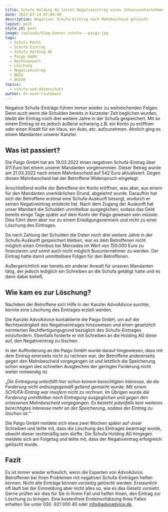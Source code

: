 ```yaml
---
title: Schufa Holding AG löscht Negativeintrag eines Inkassounternehmens
date: 2022-07-14 07:04:40
description: Negativer Schufa-Eintrag nach Mahnbescheid gelöscht
layout: post
style_id: post
image: /uploads/blog-banner-schufa---paigo.jpg
tags:
  - Schufa Recht
  - Schufa Eintrag
  - Schufa Holding AG
  - Paigo GmbH
  - Rechtsanwalt
  - Löschung
  - Negativeintrag
  - BDSG
  - DSGVO
topics:
  - schufa-und-datenschutz
author: dr-sven-tintemann
---
```

Negative Schufa-Einträge führen immer wieder zu weitreichenden Folgen. Denn auch wenn die Schulden bereits in kürzester Zeit beglichen wurden, bleibt der Eintrag noch drei weitere Jahre in der Schufa gespeichert. Mit so einem Eintrag ist es jedoch äu&szlig;erst schwierig z.B. ein Konto zu eröffnen oder einen Kredit für ein Haus, ein Auto, etc. aufzunehmen. Ähnlich ging es einem Mandanten unserer Kanzlei:

## **Was ist passiert?**

Die Paigo GmbH hat am 19.03.2022 einen negativen Schufa-Eintrag über 411 Euro bei einem unserer Mandanten vorgenommen. Dieser Betrag wurde am 21.03.2022 nach einem Mahnbescheid auf 542 Euro aktualisiert. Gegen diesen Mahnbescheid hat der Betroffene Widerspruch eingelegt.

Anschlie&szlig;end wollte der Betroffene ein Konto eröffnen, was aber, aus einem für den Mandanten unerklärlichen Grund, abgelehnt wurde. Daraufhin hat sich der Betroffene erstmal eine Schufa-Auskunft besorgt, wodurch er seinen Negativeintrag entdeckt hat. Nach dem Zugang der Auskunft hat unser Mandant die Schulden unmittelbar ausgeglichen, sodass das Geld bereits einige Tage später auf dem Konto der Paigo gewesen sein müsste. Dies führt dann aber nur zu einem Erledigungsvermerk und nicht zu einer Löschung des Eintrages.

Da nach Zahlung der Schulden die Daten noch drei weitere Jahre in der Schufa-Auskunft gespeichert bleiben, war es dem Betroffenen nicht möglich einen Omnibus bei Mercedes im Wert von 150.000 Euro zu finanzieren und somit auch nicht möglich Busunternehmer zu werden. Der Eintrag hatte damit unmittelbare Folgen für den Betroffenen.

Au&szlig;ergerichtlich war bereits ein anderer Anwalt für unseren Mandanten tätig, der jedoch lediglich ein Schreiben an die Schufa getätigt hatte und es dann dabei belie&szlig;.

## **Wie kam es zur Löschung?**

Nachdem der Betroffene sich Hilfe in der Kanzlei AdvoAdvice surchte, konnte eine Löschung des Eintrages erzielt werden.

Die Kanzlei AdvoAdvice kontaktierte die Paigo GmbH, um auf die Rechtswidrigkeit des Negativeintrages hinzuweisen und einen gesetzlich normierten Rechtfertigungsgrund bezüglich des Schufa-Eintrages einzufordern. Ebenfalls forderte er mit Schreiben an die Holding AG diese auf, den Negativeintrag zu löschen.

In der Aufforderung an die Paigo GmbH wurde darauf hingewiesen, dass mit dem Eintrag einerseits nicht zu rechnen war, der Betroffene andererseits gegen den Mahnbescheid vorgegangen ist und letztlich die Speicherung schon wegen des schnellen Ausgleiches der geringen Forderung nicht weiter notwendig ist.

„*Die Eintragung unterfällt hier schon keinem berechtigten Interesse, da die Forderung nicht ordnungsgemä&szlig; geltend gemacht wurde. Mit einem SCHUFA-Eintrag war insofern nicht zu rechnen. Im Übrigen wurde die Forderung unmittelbar nach Eintragung ausgeglichen und gegen den erlassenen Mahnbescheid vorgegangen. Es besteht jedenfalls kein weiteres berechtigtes Interesse mehr an der Speicherung, sodass der Eintrag zu löschen ist*.“

Die Paigo GmbH meldete sich etwa zwei Wochen später auf unser Schreiben und teilte mit, dass die Löschung des Eintrages beantragt wurde, obwohl dieser rechtmä&szlig;ig sein dürfte. Die Schufa Holding AG hingegen meldete sich am Folgetag und teilte mit, dass der Negativeintrag erfolgreich gelöscht wurde.

## **Fazit**

Es ist immer wieder erfreulich, wenn die Experten von AdvoAdvice Betroffenen bei ihren Problemen mit negativen Schufa-Einträgen helfen können. Nicht alle Einträge können vorzeitig gelöscht werden. Erstaunlich oft läuft bei der Einmeldung aber nicht alles so, wie es das Gesetz vorsieht. Gerne prüfen wir dies für Sie in Ihrem Fall und helfen Ihnen, den Eintrag zur Löschung zu bringen. Eine kostenfreie Ersteinschätzung Ihres Falles erhalten Sie unter 030 &nbsp;921 000 40 oder info@advoadvice.de.

&nbsp;

&nbsp;
